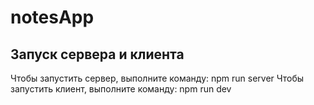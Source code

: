 # notesApp

## Запуск сервера и клиента

Чтобы запустить сервер, выполните команду:
npm run server
Чтобы запустить клиент, выполните команду:
npm run dev
